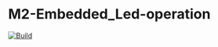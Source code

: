 # M2-Embedded_Led-operation
[![Build](https://github.com/gulamsuhail00/M2-Embedded_Led-operation/actions/workflows/compile.yml/badge.svg)](https://github.com/gulamsuhail00/M2-Embedded_Led-operation/actions/workflows/compile.yml)
